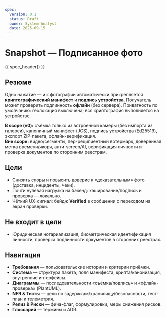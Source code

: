 ```yaml
---
spec:
  version: 0.1
  status: Draft
  owner: System Analyst
  date: 2025-09-15
---
```

# Snapshot — Подписанное фото
{{ spec_header() }}

## Резюме
Одно нажатие — и к фотографии автоматически прикрепляется **криптографический манифест** и **подпись устройства**. Получатель может проверить подлинность **офлайн** (без сервера). Приватность по умолчанию: геолокация выключена; вся криптография выполняется на устройстве.

**В scope (v0):** съёмка только из встроенной камеры (без импорта из галереи), каноничный манифест (JCS), подпись устройства (Ed25519), экспорт ZIP-пакета, офлайн-верификация.  
**Вне scope:** видео/сегменты, пер-реципиентный вотермарк, доверенная метка времени/якоря, анти-screen/AI, верификация личности и проверка документов по сторонним реестрам.

## Цели
- Снизить споры и повысить доверие к «доказательным» фото (доставка, инциденты, чеки).
- Почти нулевая нагрузка на бэкенд: хэширование/подпись и проверка — локально.
- Чёткий UX-сигнал: бейдж **Verified** в сообщении с переходом на экран проверки.

## Не входит в цели
- Юридическая нотариализация, биометрическая идентификация личности, проверка подлинности документов в сторонних реестрах.

## Навигация
- **Требования** — пользовательские истории и критерии приёмки.  
- **Система** — структура пакета, поля манифеста, крипта/канонизация, внутренние интерфейсы.  
- **Диаграммы** — последовательности «съёмка/подпись» и «офлайн-проверка» (PlantUML).  
- **NFR & Тесты** — цели по задержкам/хранилищу/безопасности, тест-план и телеметрия.  
- **Релиз & Риски** — фича-флаг, формулировки, меры снижения рисков.  
- **Глоссарий** — термины и ADR.

